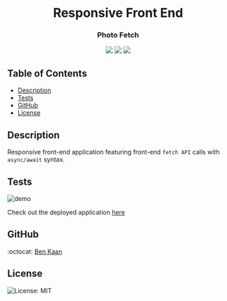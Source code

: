 <h1 align="center">Responsive Front End</h1>
<h3 align="center">Photo Fetch</h3>

<p align="center">
    <img src="https://img.shields.io/badge/html5-%23E34F26.svg?style=for-the-badge&logo=html5&logoColor=white"/>
    <img src="https://img.shields.io/badge/javascript-%23323330.svg?style=for-the-badge&logo=javascript&logoColor=%23F7DF1E">
    <img src="https://img.shields.io/badge/css3-%231572B6.svg?style=for-the-badge&logo=css3&logoColor=white">
    
    
</p>

## Table of Contents

- [Description](#description)
- [Tests](#tests)
- [GitHub](#GitHub)
- [License](#license)

## Description

Responsive front-end application featuring front-end `fetch API` calls with `async/await` syntax.

## Tests

![demo]()

Check out the deployed application
[here](https://benkaan001.github.io/photo-fetch/)

## GitHub

:octocat: [Ben Kaan](https://www.github.com/benkaan001)

## License

![License: MIT](https://img.shields.io/badge/License-MIT-yellow.svg)

